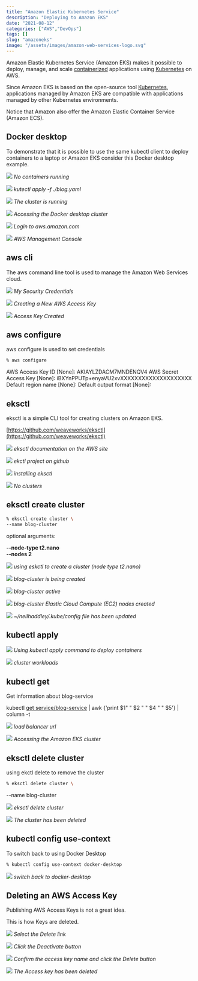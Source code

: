 ```yaml
---
title: "Amazon Elastic Kubernetes Service"
description: "Deploying to Amazon EKS"
date: "2021-08-12"
categories: ["AWS","DevOps"]
tags: []
slug: "amazoneks"
image: "/assets/images/amazon-web-services-logo.svg"
---
```



Amazon Elastic Kubernetes Service (Amazon EKS) makes it possible to deploy, manage, and scale [containerized](docker.html) applications using [Kubernetes](kubernetes.html) on AWS. 

Since Amazon EKS is based on the open-source tool [Kubernetes](kubernetes.html), applications managed by Amazon EKS are compatible with applications managed by other Kubernetes environments.

Notice that Amazon also offer the Amazon Elastic Container Service (Amazon ECS).


## Docker desktop

To demonstrate that it is possible to use the same kubectl client to deploy containers to a laptop or Amazon EKS consider this Docker desktop example.

![](/assets/images/amazoneks/screen-shot-2021-08-12-at-7.16.52-pm-1836x1039.png)
*No containers running*

![](/assets/images/amazoneks/screen-shot-2021-08-12-at-7.17.46-pm-1836x1182.png)
*kutectl apply -f ./blog.yaml*

![](/assets/images/amazoneks/screen-shot-2021-08-12-at-7.18.30-pm-1836x1041.png)
*The cluster is running*

![](/assets/images/amazoneks/screen-shot-2021-08-12-at-7.18.57-pm-1836x1076.png)
*Accessing the Docker desktop cluster*

![](/assets/images/amazoneks/screen-shot-2021-08-12-at-7.20.10-pm-1836x1075.png)
*Login to aws.amazon.com*

![](/assets/images/amazoneks/screen-shot-2021-08-12-at-7.21.06-pm-1836x1048.png)
*AWS Management Console*


## aws cli

The aws command line tool is used to manage the Amazon Web Services cloud.

![](/assets/images/amazoneks/screen-shot-2021-08-16-at-8.07.43-pm-902x618.png)
*My Security Credentials*

![](/assets/images/amazoneks/screen-shot-2021-08-12-at-8.06.57-pm-1836x758.png)
*Creating a New AWS Access Key*

![](/assets/images/amazoneks/screen-shot-2021-08-12-at-8.07.09-pm-1472x456.png)
*Access Key Created*


## aws configure

aws configure is used to set credentials

```bash
% aws configure
```

AWS Access Key ID [None]: AKIAYLZDACM7MNDENQV4
AWS Secret Access Key [None]: iBXYnPPUTp+enyaVU2xvXXXXXXXXXXXXXXXXXXXX
Default region name [None]: 
Default output format [None]:


## eksctl

eksctl is a simple CLI tool for creating clusters on Amazon EKS.

[https://github.com/weaveworks/eksctl](https://github.com/weaveworks/eksctl)

![](/assets/images/amazoneks/screen-shot-2021-08-12-at-7.29.15-pm-1836x1016.png)
*eksctl documentation on the AWS site*

![](/assets/images/amazoneks/screen-shot-2021-08-12-at-7.48.33-pm-1836x1091.png)
*ekctl project on github*

![](/assets/images/amazoneks/screen-shot-2021-08-12-at-7.48.04-pm-1138x738.png)
*installing eksctl*

![](/assets/images/amazoneks/screen-shot-2021-08-12-at-7.52.44-pm-1836x934.png)
*No clusters*


## eksctl create cluster

```bash
% eksctl create cluster \
--name blog-cluster 
```

optional arguments:

**--node-type t2.nano \
--nodes 2**

![](/assets/images/amazoneks/screen-shot-2021-08-12-at-8.41.19-pm-1836x1185.png)
*using eskctl to create a cluster (node type t2.nano)*

![](/assets/images/amazoneks/screen-shot-2021-08-12-at-8.43.21-pm-1836x953.png)
*blog-cluster is being created*

![](/assets/images/amazoneks/screen-shot-2021-08-12-at-9.03.14-pm-1836x951.png)
*blog-cluster active*

![](/assets/images/amazoneks/screen-shot-2021-08-12-at-9.03.31-pm-1836x954.png)
*blog-cluster Elastic Cloud Compute (EC2) nodes created*

![](/assets/images/amazoneks/screen-shot-2021-08-12-at-9.03.56-pm-1836x1188.png)
*~/neilhaddley/.kube/config file has been updated*


## kubectl apply

![](/assets/images/amazoneks/screen-shot-2021-08-12-at-9.06.36-pm-1836x1180.png)
*Using kubectl apply command to deploy containers*

![](/assets/images/amazoneks/screen-shot-2021-08-15-at-2.48.29-pm-1836x924.png)
*cluster workloads*


## kubectl get

Get information about blog-service

kubectl [get service/blog-service](https://aws.amazon.com/premiumsupport/knowledge-center/eks-kubernetes-services-cluster/) |  awk {'print $1" " $2 " " $4 " " $5'} | column -t

![](/assets/images/amazoneks/screen-shot-2021-08-15-at-2.44.50-pm-1836x258.png)
*load balancer url*

![](/assets/images/amazoneks/screen-shot-2021-08-15-at-2.45.19-pm-1836x1158.png)
*Accessing the Amazon EKS cluster*


## eksctl delete cluster

using ekctl delete to remove the cluster

```bash
% eksctl delete cluster \
```

--name blog-cluster

![](/assets/images/amazoneks/screen-shot-2021-08-12-at-9.38.35-pm-1836x1181.png)
*eksctl delete cluster*

![](/assets/images/amazoneks/screen-shot-2021-08-12-at-9.40.30-pm-1836x954.png)
*The cluster has been deleted*


## kubectl config use-context

To switch back to using Docker Desktop

```bash
% kubectl config use-context docker-desktop
```


![](/assets/images/amazoneks/screen-shot-2021-08-15-at-2.10.40-pm-1836x1036.png)
*switch back to docker-desktop*


## Deleting an AWS Access Key

Publishing AWS Access Keys is not a great idea.

This is how Keys are deleted.

![](/assets/images/amazoneks/screen-shot-2021-08-12-at-9.47.55-pm-1836x956.png)
*Select the Delete link*

![](/assets/images/amazoneks/screen-shot-2021-08-12-at-9.48.09-pm-1836x953.png)
*Click the Deactivate button*

![](/assets/images/amazoneks/screen-shot-2021-08-12-at-9.49.34-pm-1836x955.png)
*Confirm the access key name and click the Delete button*

![](/assets/images/amazoneks/screen-shot-2021-08-12-at-9.49.50-pm-1836x956.png)
*The Access key has been deleted*